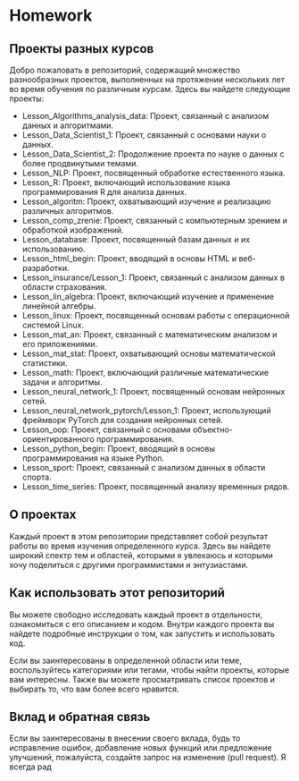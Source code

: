 # Homework

## Проекты разных курсов
Добро пожаловать в репозиторий, содержащий множество разнообразных проектов, выполненных на протяжении нескольких лет во время обучения по различным курсам. Здесь вы найдете следующие проекты: 

- Lesson_Algorithms_analysis_data: Проект, связанный с анализом данных и алгоритмами.
- Lesson_Data_Scientist_1: Проект, связанный с основами науки о данных.
- Lesson_Data_Scientist_2: Продолжение проекта по науке о данных с более продвинутыми темами.
- Lesson_NLP: Проект, посвященный обработке естественного языка.
- Lesson_R: Проект, включающий использование языка программирования R для анализа данных.
- Lesson_algoritm: Проект, охватывающий изучение и реализацию различных алгоритмов.
- Lesson_comp_zrenie: Проект, связанный с компьютерным зрением и обработкой изображений.
- Lesson_database: Проект, посвященный базам данных и их использованию.
- Lesson_html_begin: Проект, вводящий в основы HTML и веб-разработки.
- Lesson_insurance/Lesson_1: Проект, связанный с анализом данных в области страхования.
- Lesson_lin_algebra: Проект, включающий изучение и применение линейной алгебры.
- Lesson_linux: Проект, посвященный основам работы с операционной системой Linux.
- Lesson_mat_an: Проект, связанный с математическим анализом и его приложениями.
- Lesson_mat_stat: Проект, охватывающий основы математической статистики.
- Lesson_math: Проект, включающий различные математические задачи и алгоритмы.
- Lesson_neural_network_1: Проект, посвященный основам нейронных сетей.
- Lesson_neural_network_pytorch/Lesson_1: Проект, использующий фреймворк PyTorch для создания нейронных сетей.
- Lesson_oop: Проект, связанный с основами объектно-ориентированного программирования.
- Lesson_python_begin: Проект, вводящий в основы программирования на языке Python.
- Lesson_sport: Проект, связанный с анализом данных в области спорта.
- Lesson_time_series: Проект, посвященный анализу временных рядов.

## О проектах
Каждый проект в этом репозитории представляет собой результат работы во время изучения определенного курса. Здесь вы найдете широкий спектр тем и областей, которыми я увлекаюсь и которыми хочу поделиться с другими программистами и энтузиастами.

## Как использовать этот репозиторий
Вы можете свободно исследовать каждый проект в отдельности, ознакомиться с его описанием и кодом. Внутри каждого проекта вы найдете подробные инструкции о том, как запустить и использовать код.

Если вы заинтересованы в определенной области или теме, воспользуйтесь категориями или тегами, чтобы найти проекты, которые вам интересны. Также вы можете просматривать список проектов и выбирать то, что вам более всего нравится.

## Вклад и обратная связь
Если вы заинтересованы в внесении своего вклада, будь то исправление ошибок, добавление новых функций или предложение улучшений, пожалуйста, создайте запрос на изменение (pull request). Я всегда рад
